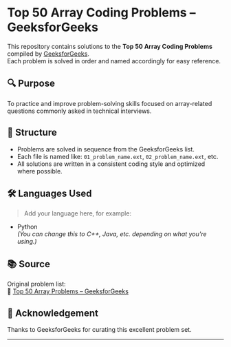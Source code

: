 # Top 50 Array Coding Problems – GeeksforGeeks

This repository contains solutions to the **Top 50 Array Coding Problems** compiled by [GeeksforGeeks](https://www.geeksforgeeks.org/top-50-array-coding-problems-for-interviews/).  
Each problem is solved in order and named accordingly for easy reference.

## 🔍 Purpose

To practice and improve problem-solving skills focused on array-related questions commonly asked in technical interviews.

## 📁 Structure

- Problems are solved in sequence from the GeeksforGeeks list.
- Each file is named like: `01_problem_name.ext`, `02_problem_name.ext`, etc.
- All solutions are written in a consistent coding style and optimized where possible.

## 🛠 Languages Used

> Add your language here, for example:
- Python  
*(You can change this to C++, Java, etc. depending on what you're using.)*

## 📚 Source

Original problem list:  
🔗 [Top 50 Array Problems – GeeksforGeeks](https://www.geeksforgeeks.org/top-50-array-coding-problems-for-interviews/)

## 🙌 Acknowledgement

Thanks to GeeksforGeeks for curating this excellent problem set.

---

